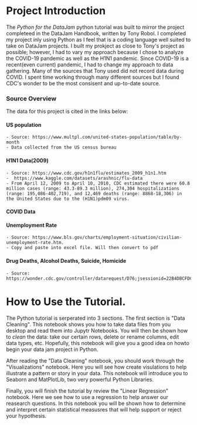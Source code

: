 # Project Introduction

The *Python for the DataJam* python tutorial was built to mirror the project completeed in the DataJam Handbook, written by Tony Robol. I completed my project inly using Python as I feel that is a coding language well suited to take on DataJam projects. I built my prokject as close to Tony's project as possible; however, I had to vary my approach because I chose to analyze the COVID-19 pandemic as well as the H1N1 pandemic. Since COVID-19 is a recent(even current) pandemic, I had to change my approach to data gathering. Many of the sources that Tony used did not record data during COVID. I spent time working through many different sources but I found CDC's wonder to be the most consisent and up-to-date source. 

### Source Overview

The data for this project is cited in the links below: 
#### US population
    - Source: https://www.multpl.com/united-states-population/table/by-month
    - Data collected from the US census bureau 
#### H1N1 Data(2009)
    - Source: https://www.cdc.gov/h1n1flu/estimates_2009_h1n1.htm
    -  https://www.kaggle.com/datasets/arashnic/flu-data
    - From April 12, 2009 to April 10, 2010, CDC estimated there were 60.8 million cases (range: 43.3-89.3 million), 274,304 hospitalizations (range: 195,086-402,719), and 12,469 deaths (range: 8868-18,306) in the United States due to the (H1N1)pdm09 virus.

#### COVID Data

#### Unemployment Rate
    - Source: https://www.bls.gov/charts/employment-situation/civilian-unemployment-rate.htm.
    - Copy and paste into excel file. Will then convert to pdf
    
#### Drug Deaths, Alcohol Deaths, Suicide, Homicide
    - Source: https://wonder.cdc.gov/controller/datarequest/D76;jsessionid=22B4DBCFDC0FE213B87A96923C50


# How to Use the Tutorial. 

The Python tutorial is serperated into 3 sections. The first section is "Data Cleaning". This notebook shows you how to take data files from you desktop and read them into Jupytr Notebooks. You will then be shown how to *clean* the data: take our certain rows, delete or rename columns, edit data types, etc. Hopefully, this notebook will give you a good idea on howto begin your data jam project in Python. 
  
After reading the "Data Cleaning" notebook, you should work through the "Visualizations" notebook. Here you will see how create visulations to help illustrate a pattern or story in your data. This notebook will introduce you to Seaborn and MatPlotLib, two very powerful Python Libraries. 
  
Finally, you will finish the tutorial by review the "Linear Regression" notebook. Here we see how to use a regression to help answer our reasearch questions. In this notebook you will be shown how to determine and interpret certain statistical measusres that will help support or reject your hypothesis. 


